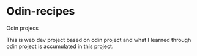 # Odin-recipes
Odin projecs

This is web dev project based on odin project and what I learned through odin project is accumulated in this project.